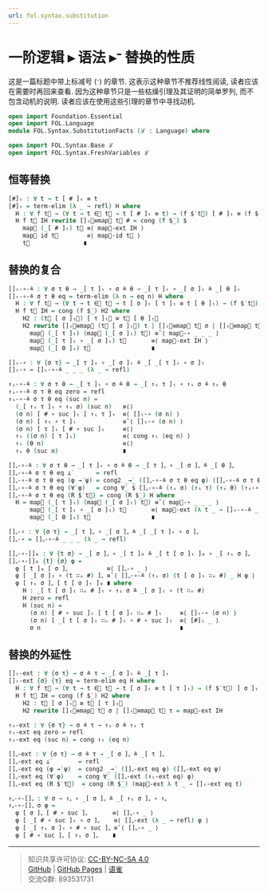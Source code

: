 ```yaml
---
url: fol.syntax.substitution
---
```


# 一阶逻辑 ▸ 语法 ▸ᐨ 替换的性质

这是一篇标题中带上标减号 (ᐨ) 的章节. 这表示这种章节不推荐线性阅读, 读者应该在需要时再回来查看. 因为这种章节只是一些枯燥引理及其证明的简单罗列, 而不包含动机的说明. 读者应该在使用这些引理的章节中寻找动机.

```agda
open import Foundation.Essential
open import FOL.Language
module FOL.Syntax.SubstitutionFacts (ℒ : Language) where

open import FOL.Syntax.Base ℒ
open import FOL.Syntax.FreshVariables ℒ
```

## 恒等替换

```agda
[#]ₜ : ∀ t → t [ # ]ₜ ≡ t
[#]ₜ = term-elim (λ _ → refl) H where
  H : ∀ f t⃗ → (∀ t → t ∈⃗ t⃗ → t [ # ]ₜ ≡ t) → (f $̇ t⃗) [ # ]ₜ ≡ (f $̇ t⃗)
  H f t⃗ IH rewrite []ₜ⃗≡map⃗ t⃗ # = cong (f $̇_) $
    map⃗ (_[ # ]ₜ) t⃗ ≡⟨ map⃗-ext IH ⟩
    map⃗ id t⃗        ≡⟨ map⃗-id t⃗ ⟩
    t⃗               ∎
```

## 替换的复合

```agda
[]ₜ-∘-≗ : ∀ σ τ θ → _[ τ ]ₜ ∘ σ ≗ θ → _[ τ ]ₜ ∘ _[ σ ]ₜ ≗ _[ θ ]ₜ
[]ₜ-∘-≗ σ τ θ eq = term-elim (λ n → eq n) H where
  H : ∀ f t⃗ → (∀ t → t ∈⃗ t⃗ → t [ σ ]ₜ [ τ ]ₜ ≡ t [ θ ]ₜ) → (f $̇ t⃗) [ σ ]ₜ [ τ ]ₜ ≡ (f $̇ t⃗) [ θ ]ₜ
  H f t⃗ IH = cong (f $̇_) H2 where
    H2 : (t⃗ [ σ ]ₜ⃗) [ τ ]ₜ⃗ ≡ t⃗ [ θ ]ₜ⃗
    H2 rewrite []ₜ⃗≡map⃗ (t⃗ [ σ ]ₜ⃗) τ | []ₜ⃗≡map⃗ t⃗ σ | []ₜ⃗≡map⃗ t⃗ θ =
      map⃗ (_[ τ ]ₜ) (map⃗ (_[ σ ]ₜ) t⃗) ≡˘⟨ map⃗-∘ _ _ _ ⟩
      map⃗ (_[ τ ]ₜ ∘ _[ σ ]ₜ) t⃗       ≡⟨ map⃗-ext IH ⟩
      map⃗ (_[ θ ]ₜ) t⃗                 ∎
```

```agda
[]ₜ-∘ : ∀ {σ τ} → _[ τ ]ₜ ∘ _[ σ ]ₜ ≗ _[ _[ τ ]ₜ ∘ σ ]ₜ
[]ₜ-∘ = []ₜ-∘-≗ _ _ _ (λ _ → refl)
```

```agda
↑ₛ-∘-≗ : ∀ σ τ θ → _[ τ ]ₜ ∘ σ ≗ θ → _[ ↑ₛ τ ]ₜ ∘ ↑ₛ σ ≗ ↑ₛ θ
↑ₛ-∘-≗ σ τ θ eq zero = refl
↑ₛ-∘-≗ σ τ θ eq (suc n) =
  (_[ ↑ₛ τ ]ₜ ∘ ↑ₛ σ) (suc n)   ≡⟨⟩
  (σ n) [ # ∘ suc ]ₜ [ ↑ₛ τ ]ₜ  ≡⟨ []ₜ-∘ (σ n) ⟩
  (σ n) [ ↑ₜ ∘ τ ]ₜ             ≡˘⟨ []ₜ-∘ (σ n) ⟩
  (σ n) [ τ ]ₜ [ # ∘ suc ]ₜ     ≡⟨⟩
  ↑ₜ ((σ n) [ τ ]ₜ)             ≡⟨ cong ↑ₜ (eq n) ⟩
  ↑ₜ (θ n)                      ≡⟨⟩
  ↑ₛ θ (suc n)                  ∎
```

```agda
[]ᵩ-∘-≗ : ∀ σ τ θ → _[ τ ]ₜ ∘ σ ≗ θ → _[ τ ]ᵩ ∘ _[ σ ]ᵩ ≗ _[ θ ]ᵩ
[]ᵩ-∘-≗ σ τ θ eq ⊥̇       = refl
[]ᵩ-∘-≗ σ τ θ eq (φ →̇ ψ) = cong2 _→̇_ ([]ᵩ-∘-≗ σ τ θ eq φ) ([]ᵩ-∘-≗ σ τ θ eq ψ)
[]ᵩ-∘-≗ σ τ θ eq (∀̇ φ)   = cong ∀̇_ $ []ᵩ-∘-≗ (↑ₛ σ) (↑ₛ τ) (↑ₛ θ) (↑ₛ-∘-≗ σ τ θ eq) φ
[]ᵩ-∘-≗ σ τ θ eq (R $̇ t⃗) = cong (R $̇_) H where
  H = map⃗ (_[ τ ]ₜ) (map⃗ (_[ σ ]ₜ) t⃗) ≡˘⟨ map⃗-∘ _ _ _ ⟩
      map⃗ (_[ τ ]ₜ ∘ _[ σ ]ₜ) t⃗       ≡⟨ map⃗-ext (λ t _ → []ₜ-∘-≗ _ _ _ eq t) ⟩
      map⃗ (_[ θ ]ₜ) t⃗                 ∎
```

```agda
[]ᵩ-∘ : ∀ {σ τ} → _[ τ ]ᵩ ∘ _[ σ ]ᵩ ≗ _[ _[ τ ]ₜ ∘ σ ]ᵩ
[]ᵩ-∘ = []ᵩ-∘-≗ _ _ _ (λ _ → refl)
```

```agda
[]ᵩ-∘-[]₀ : ∀ {t σ} → _[ σ ]ᵩ ∘ _[ t ]₀ ≗ _[ t [ σ ]ₜ ]₀ ∘ _[ ↑ₛ σ ]ᵩ
[]ᵩ-∘-[]₀ {t} {σ} φ =
  φ [ t ]₀ [ σ ]ᵩ           ≡⟨ []ᵩ-∘ _ ⟩
  φ [ _[ σ ]ₜ ∘ (t ∷ₙ #) ]ᵩ ≡˘⟨ []ᵩ-∘-≗ (↑ₛ σ) (t [ σ ]ₜ ∷ₙ #) _ H φ ⟩
  φ [ ↑ₛ σ ]ᵩ [ t [ σ ]ₜ ]₀ ∎ where
    H : _[ t [ σ ]ₜ ∷ₙ # ]ₜ ∘ ↑ₛ σ ≗ _[ σ ]ₜ ∘ (t ∷ₙ #)
    H zero = refl
    H (suc n) =
      (σ n) [ # ∘ suc ]ₜ [ t [ σ ]ₜ ∷ₙ # ]ₜ     ≡⟨ []ₜ-∘ (σ n) ⟩
      (σ n) [ _[ t [ σ ]ₜ ∷ₙ # ]ₜ ∘ # ∘ suc ]ₜ  ≡⟨ [#]ₜ _ ⟩
      σ n                                       ∎
```

## 替换的外延性

```agda
[]ₜ-ext : ∀ {σ τ} → σ ≗ τ → _[ σ ]ₜ ≗ _[ τ ]ₜ
[]ₜ-ext {σ} {τ} eq = term-elim eq H where
  H : ∀ f t⃗ → (∀ t → t ∈⃗ t⃗ → t [ σ ]ₜ ≡ t [ τ ]ₜ) → (f $̇ t⃗) [ σ ]ₜ ≡ (f $̇ t⃗) [ τ ]ₜ
  H f t⃗ IH = cong (f $̇_) H2 where
    H2 : t⃗ [ σ ]ₜ⃗ ≡ t⃗ [ τ ]ₜ⃗
    H2 rewrite []ₜ⃗≡map⃗ t⃗ σ | []ₜ⃗≡map⃗ t⃗ τ = map⃗-ext IH
```

```agda
↑ₛ-ext : ∀ {σ τ} → σ ≗ τ → ↑ₛ σ ≗ ↑ₛ τ
↑ₛ-ext eq zero = refl
↑ₛ-ext eq (suc n) = cong ↑ₜ (eq n)
```

```agda
[]ᵩ-ext : ∀ {σ τ} → σ ≗ τ → _[ σ ]ᵩ ≗ _[ τ ]ᵩ
[]ᵩ-ext eq ⊥̇        = refl
[]ᵩ-ext eq (φ →̇ ψ)  = cong2 _→̇_ ([]ᵩ-ext eq φ) ([]ᵩ-ext eq ψ)
[]ᵩ-ext eq (∀̇ φ)    = cong ∀̇_ ([]ᵩ-ext (↑ₛ-ext eq) φ)
[]ᵩ-ext eq (R $̇ t⃗)  = cong (R $̇_) (map⃗-ext λ t _ → []ₜ-ext eq t)
```

```agda
↑ᵩ-∘-[]ᵩ : ∀ σ → ↑ᵩ ∘ _[ σ ]ᵩ ≗ _[ ↑ₛ σ ]ᵩ ∘ ↑ᵩ
↑ᵩ-∘-[]ᵩ σ φ =
  φ [ σ ]ᵩ [ # ∘ suc ]ᵩ       ≡⟨ []ᵩ-∘ _ ⟩
  φ [ _[ # ∘ suc ]ₜ ∘ σ ]ᵩ    ≡⟨ []ᵩ-ext (λ _ → refl) φ ⟩
  φ [ _[ ↑ₛ σ ]ₜ ∘ # ∘ suc ]ᵩ ≡˘⟨ []ᵩ-∘ _ ⟩
  φ [ # ∘ suc ]ᵩ [ ↑ₛ σ ]ᵩ    ∎
```

---
> 知识共享许可协议: [CC-BY-NC-SA 4.0](https://creativecommons.org/licenses/by-nc-sa/4.0/deed.zh)  
> [GitHub](https://github.com/choukh/MetaLogic/blob/main/src/FOL/Syntax/SubstitutionFacts.lagda.md) | [GitHub Pages](https://choukh.github.io/MetaLogic/FOL.Syntax.SubstitutionFacts.html) | [语雀](https://www.yuque.com/ocau/metalogic/fol.syntax.substitution)  
> 交流Q群: 893531731
